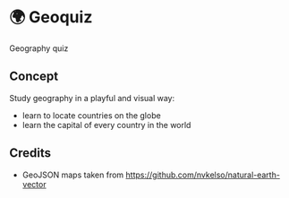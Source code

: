 # 🌍 Geoquiz

Geography quiz

## Concept

Study geography in a playful and visual way:
- learn to locate countries on the globe
- learn the capital of every country in the world

## Credits

- GeoJSON maps taken from https://github.com/nvkelso/natural-earth-vector
